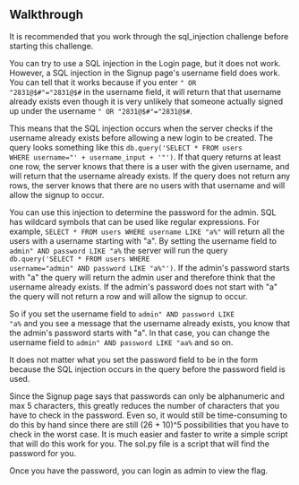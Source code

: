 ## Walkthrough
It is recommended that you work through the sql_injection challenge before starting this challenge.

You can try to use a SQL injection in the Login page, but it does not work. However, a SQL injection in the Signup page's username field does work. You can tell that it works because if you enter <code>" OR "2831@$#"="2831@$#</code> in the username field, it will return that that username already exists even though it is very unlikely that someone actually signed up under the username <code>" OR "2831@$#"="2831@$#</code>.

This means that the SQL injection occurs when the server checks if the username already exists before allowing a new login to be created. The query looks something like this <code>db.query('SELECT \* FROM users WHERE username="' + username_input + '"')</code>. If that query returns at least one row, the server knows that there is a user with the given username, and will return that the username already exists. If the query does not return any rows, the server knows that there are no users with that username and will allow the signup to occur.

You can use this injection to determine the password for the admin. SQL has wildcard symbols that can be used like regular expressions. For example, <code>SELECT \* FROM users WHERE username LIKE "a%"</code> will return all the users with a username starting with "a". By setting the username field to <code>admin" AND password LIKE "a%</code> the server will run the query <code>db.query('SELECT \* FROM users WHERE username="admin" AND password LIKE "a%"')</code>. If the admin's password starts with "a" the query will return the admin user and therefore think that the username already exists. If the admin's password does not start with "a" the query will not return a row and will allow the signup to occur.

So if you set the username field to <code>admin" AND password LIKE "a%</code> and you see a message that the username already exists, you know that the admin's password starts with "a". In that case, you can change the username field to <code>admin" AND password LIKE "aa%</code> and so on.

It does not matter what you set the password field to be in the form because the SQL injection occurs in the query before the password field is used.

Since the Signup page says that passwords can only be alphanumeric and max 5 characters, this greatly reduces the number of characters that you have to check in the password. Even so, it would still be time-consuming to do this by hand since there are still (26 + 10)^5 possibilities that you have to check in the worst case. It is much easier and faster to write a simple script that will do this work for you. The sol.py file is a script that will find the password for you.

Once you have the password, you can login as admin to view the flag.
